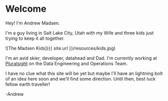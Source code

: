 # Welcome

Hey! I'm Andrew Madsen.

I'm a guy living in Salt Lake City, Utah with my Wife and three kids just trying to keep it all together. 

![The Madsen Kids]({{ site.url }}/resources/kids.jpg)

I'm an avid skier, developer, datahead and Dad. I'm currently working at [Pluralsight](https://www.pluralsight.com) on the Data Engineering and Operations Team.

I have no clue what this site will be yet but maybe I'll have an lightning bolt of an idea here soon and we'll find some direction. Until then, best luck fellow earth traveller!

-Andrew
